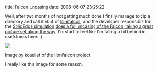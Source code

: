 title: Falcon Uncasing
date: 2008-06-07 23:25:22 

Well, after two months of not getting much done I finally manage to zip a directory and call it v0.4 of [libnifalcon][1], and the developer responsible for the [SolidEdge simulation][2] [does a full uncasing of the Falcon, taking a great picture set along the way][3]. I'm start to feel like I'm falling a bit behind in usefulness here. :)

[![][4]][3]

Image by kouellet of the libnifalcon project

I really like this image for some reason. 

   [1]: http://www.sourceforge.net/projects/libnifalcon
   [2]: http://www.nonpolynomial.com/archives/2008/05/solidedge-simulation-of-the-novint-falco.php
   [3]: http://picasaweb.google.com/kouellet/FalconProject?authkey=kAvHYd9lo5A
   [4]: http://images.nonpolynomial.com/nonpolynomial.com/blog/deskfalcon.jpg

